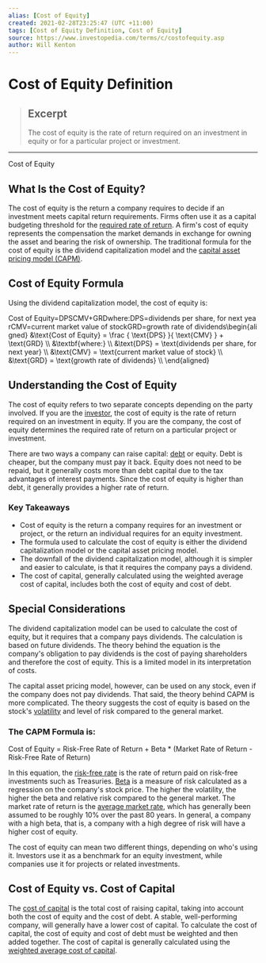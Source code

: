 ```yaml
---
alias: [Cost of Equity]
created: 2021-02-28T23:25:47 (UTC +11:00)
tags: [Cost of Equity Definition, Cost of Equity]
source: https://www.investopedia.com/terms/c/costofequity.asp
author: Will Kenton
---
```


# Cost of Equity Definition

> ## Excerpt
> The cost of equity is the rate of return required on an investment in equity or for a particular project or investment.

---

Cost of Equity
## What Is the Cost of Equity?

The cost of equity is the return a company requires to decide if an investment meets capital return requirements. Firms often use it as a capital budgeting threshold for the [required rate of return](https://www.investopedia.com/terms/r/requiredrateofreturn.asp). A firm's cost of equity represents the compensation the market demands in exchange for owning the asset and bearing the risk of ownership. The traditional formula for the cost of equity is the dividend capitalization model and the [capital asset pricing model (CAPM)](https://www.investopedia.com/terms/c/capm.asp).

## Cost of Equity Formula

Using the dividend capitalization model, the cost of equity is:

Cost of Equity\=DPSCMV+GRDwhere:DPS\=dividends per share, for next yearCMV\=current market value of stockGRD\=growth rate of dividends\\begin{aligned} &\\text{Cost of Equity} = \\frac { \\text{DPS} }{ \\text{CMV} } + \\text{GRD} \\\\ &\\textbf{where:} \\\\ &\\text{DPS} = \\text{dividends per share, for next year} \\\\ &\\text{CMV} = \\text{current market value of stock} \\\\ &\\text{GRD} = \\text{growth rate of dividends} \\\\ \\end{aligned}

## Understanding the Cost of Equity

The cost of equity refers to two separate concepts depending on the party involved. If you are the [investor](https://www.investopedia.com/terms/i/investor.asp), the cost of equity is the rate of return required on an investment in equity. If you are the company, the cost of equity determines the required rate of return on a particular project or investment.

There are two ways a company can raise capital: [debt](https://www.investopedia.com/terms/d/debt.asp) or equity. Debt is cheaper, but the company must pay it back. Equity does not need to be repaid, but it generally costs more than debt capital due to the tax advantages of interest payments. Since the cost of equity is higher than debt, it generally provides a higher rate of return.

### Key Takeaways

-   Cost of equity is the return a company requires for an investment or project, or the return an individual requires for an equity investment.
-   The formula used to calculate the cost of equity is either the dividend capitalization model or the capital asset pricing model.
-   The downfall of the dividend capitalization model, although it is simpler and easier to calculate, is that it requires the company pays a dividend.
-   The cost of capital, generally calculated using the weighted average cost of capital, includes both the cost of equity and cost of debt.

## Special Considerations

The dividend capitalization model can be used to calculate the cost of equity, but it requires that a company pays dividends. The calculation is based on future dividends. The theory behind the equation is the company's obligation to pay dividends is the cost of paying shareholders and therefore the cost of equity. This is a limited model in its interpretation of costs.

The capital asset pricing model, however, can be used on any stock, even if the company does not pay dividends. That said, the theory behind CAPM is more complicated. The theory suggests the cost of equity is based on the stock's [volatility](https://www.investopedia.com/terms/v/volatility.asp) and level of risk compared to the general market.

### The CAPM Formula is:

Cost of Equity = Risk-Free Rate of Return + Beta \* (Market Rate of Return - Risk-Free Rate of Return)

In this equation, the [risk-free rate](https://www.investopedia.com/terms/r/risk-freerate.asp) is the rate of return paid on risk-free investments such as Treasuries. [Beta](https://www.investopedia.com/terms/b/beta.asp) is a measure of risk calculated as a regression on the company's stock price. The higher the volatility, the higher the beta and relative risk compared to the general market. The market rate of return is the [average market rate](https://www.investopedia.com/ask/answers/042415/what-average-annual-return-sp-500.asp), which has generally been assumed to be roughly 10% over the past 80 years. In general, a company with a high beta, that is, a company with a high degree of risk will have a higher cost of equity.

The cost of equity can mean two different things, depending on who's using it. Investors use it as a benchmark for an equity investment, while companies use it for projects or related investments.

## Cost of Equity vs. Cost of Capital

The [cost of capital](https://www.investopedia.com/terms/c/costofcapital.asp) is the total cost of raising capital, taking into account both the cost of equity and the cost of debt. A stable, well-performing company, will generally have a lower cost of capital. To calculate the cost of capital, the cost of equity and cost of debt must be weighted and then added together. The cost of capital is generally calculated using the [weighted average cost of capital](https://www.investopedia.com/terms/w/wacc.asp).

